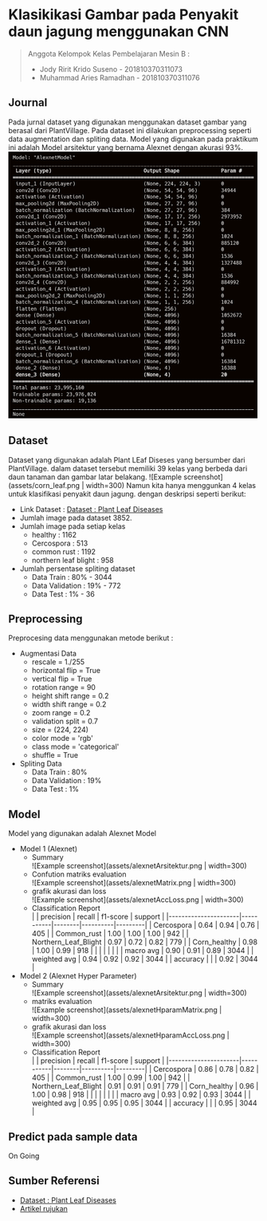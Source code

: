 # Klasikikasi Gambar pada Penyakit daun jagung menggunakan CNN

> Anggota Kelompok Kelas Pembelajaran Mesin B :
> - Jody Ririt Krido Suseno - 201810370311073
> - Muhammad Aries Ramadhan - 201810370311076

## Journal
Pada jurnal dataset yang digunakan menggunakan dataset gambar yang berasal dari PlantVillage. 
Pada dataset ini dilakukan preprocessing seperti data augmentation dan spliting data. 
Model yang digunakan pada praktikum ini adalah Model arsitektur yang bernama Alexnet dengan akurasi 93%.
</br><img src="assets/alexnetArsitektur.png" width="500"/>

## Dataset
Dataset yang digunakan adalah Plant LEaf Diseses yang bersumber dari PlantVillage. dalam dataset tersebut memiliki 39 kelas yang berbeda dari daun tanaman dan gambar latar belakang. 
![Example screenshot](assets/corn_leaf.png | width=300)
Namun kita hanya menggunkan 4 kelas untuk klasifikasi penyakit daun jagung. dengan deskripsi seperti berikut:
- Link Dataset : [Dataset : Plant Leaf Diseases](https://data.mendeley.com/datasets/tywbtsjrjv/1)
- Jumlah image pada dataset 3852.
- Jumlah image pada setiap kelas
  - healthy               : 1162
  - Cercospora            : 513
  - common rust           : 1192
  - northern leaf blight  : 958
- Jumlah persentase spliting dataset
  - Data Train            : 80% - 3044
  - Data Validation       : 19% - 772
  - Data Test             : 1%  - 36

## Preprocessing
Preprocesing data menggunakan metode berikut :
- Augmentasi Data
  - rescale = 1./255
  - horizontal flip = True
  - vertical flip = True
  - rotation range = 90
  - height shift range = 0.2
  - width shift range = 0.2
  - zoom range = 0.2
  - validation split = 0.7
  - size = (224, 224)
  - color mode = 'rgb'
  - class mode = 'categorical'
  - shuffle = True
- Spliting Data
  - Data Train            : 80% 
  - Data Validation       : 19% 
  - Data Test             : 1% 

## Model
Model yang digunakan adalah Alexnet Model
- Model 1 (Alexnet)
  - Summary</br>
    ![Example screenshot](assets/alexnetArsitektur.png | width=300)
  - Confution matriks evaluation</br>
    ![Example screenshot](assets/alexnetMatrix.png | width=300)
  - grafik akurasi dan loss</br>
    ![Example screenshot](assets/alexnetAccLoss.png | width=300)
  - Classification Report</br>
    |                      | precision | recall | f1-score | support |
    |----------------------|-----------|--------|----------|---------|
    | Cercospora           | 0.64      | 0.94   | 0.76     | 405     |
    | Common_rust          | 1.00      | 1.00   | 1.00     | 942     |
    | Northern_Leaf_Blight | 0.97      | 0.72   | 0.82     | 779     |
    | Corn_healthy         | 0.98      | 1.00   | 0.99     | 918     |
    |                      |           |        |          |         |
    | macro avg            | 0.90      | 0.91   | 0.89     | 3044    |
    | weighted avg         | 0.94      | 0.92   | 0.92     | 3044    |
    | accuracy             |           |        | 0.92     | 3044    |
- Model 2 (Alexnet Hyper Parameter)
  - Summary</br>
    ![Example screenshot](assets/alexnetArsitektur.png | width=300)
  - matriks evaluation</br>
    ![Example screenshot](assets/alexnetHparamMatrix.png | width=300)
  - grafik akurasi dan loss</br>
    ![Example screenshot](assets/alexnetHparamAccLoss.png | width=300)
  - Classification Report</br>
    |                      | precision | recall | f1-score | support |
    |----------------------|-----------|--------|----------|---------|
    | Cercospora           | 0.86      | 0.78   | 0.82     | 405     |
    | Common_rust          | 1.00      | 0.99   | 1.00     | 942     |
    | Northern_Leaf_Blight | 0.91      | 0.91   | 0.91     | 779     |
    | Corn_healthy         | 0.96      | 1.00   | 0.98     | 918     |
    |                      |           |        |          |         |
    | macro avg            | 0.93      | 0.92   | 0.93     | 3044    |
    | weighted avg         | 0.95      | 0.95   | 0.95     | 3044    |
    | accuracy             |           |        | 0.95     | 3044    |
## Predict pada sample data
On Going

## Sumber Referensi
 - [Dataset : Plant Leaf Diseases](https://data.mendeley.com/datasets/tywbtsjrjv/1)
 - [Artikel rujukan](http://dx.doi.org/10.12928/telkomnika.v18i3.14840)





